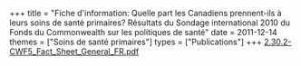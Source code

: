 +++
title = "Fiche d'information: Quelle part les Canadiens prennent-ils à leurs soins de santé primaires? Résultats du Sondage international 2010 du Fonds du Commonwealth sur les politiques de santé"
date = 2011-12-14
themes = ["Soins de santé primaires"]
types = ["Publications"]
+++
[2.30.2-CWF5\_Fact\_Sheet\_General\_FR.pdf](/files/2.30.2-CWF5_Fact_Sheet_General_FR.pdf)
